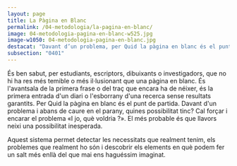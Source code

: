 ```yaml
---
layout: page
title: La Pàgina en Blanc
permalink: /04-metodologia/la-pagina-en-blanc/
image: 04-metodologia-pagina-en-blanc-w525.jpg
image-w1050: 04-metodologia-pagina-en-blanc.jpg
destacat: "Davant d’un problema, per Quid la pàgina en blanc és el punt de partida."
subsection: "0401"
---
```


És ben sabut, per estudiants, escriptors, dibuixants o investigadors, que no hi ha res més temible o més il·lusionant que una pàgina en blanc. És l'avantsala de la primera frase o del traç que encara ha de néixer, és la primera entrada d'un diari o l'esborrany d'una recerca sense resultats garantits. Per Quid la pàgina en blanc és el punt de partida. Davant d'un problema i abans de caure en el parany, quines possibilitat tinc? Cal forçar i encarar el problema «I jo, què voldria ?». El més probable és que llavors neixi una possibilitat inesperada.

Aquest sistema permet detectar les necessitats que realment tenim, els   problemes que realment ho són i descobrir els elements en què podem fer un salt més enllà del que mai ens haguéssim imaginat.